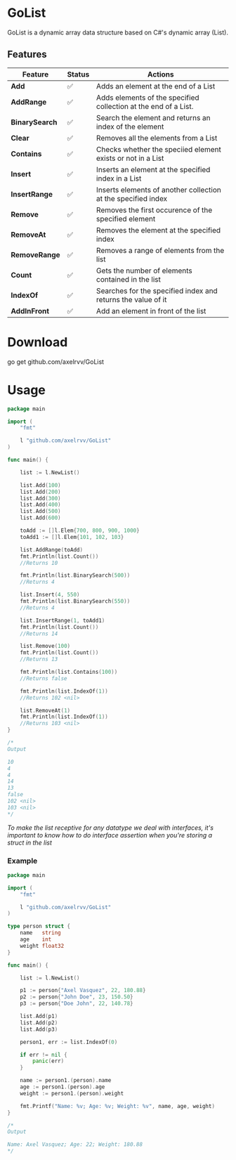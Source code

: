 # GoList

GoList is a dynamic array data structure based on C#'s dynamic array (List).

## Features
| Feature | Status | Actions |
| ----------------- | -------------- | ----------------- |
| **Add** | ✅ | Adds an element at the end of a List |
| **AddRange** | ✅ | Adds elements of the specified collection at the end of a List. |
| **BinarySearch** | ✅ | Search the element and returns an index of the element |
| **Clear**  | ✅ | Removes all the elements from a List |
| **Contains** | ✅ | Checks whether the speciied element exists or not in a List |
| **Insert** | ✅ | Inserts an element at the specified index in a List |
| **InsertRange** | ✅ | Inserts elements of another collection at the specified index |
| **Remove** | ✅ | Removes the first occurence of the specified element | 
| **RemoveAt** | ✅ | Removes the element at the specified index |
| **RemoveRange** | ✅ | Removes a range of elements from the list |
| **Count** | ✅ | Gets the number of elements contained in the list |
| **IndexOf** | ✅ | Searches for the specified index and returns the value of it |
| **AddInFront** | ✅ | Add an element in front of the list |

# Download

go get github.com/axelrvv/GoList

# Usage 

```Go
package main

import (
	"fmt"

	l "github.com/axelrvv/GoList"
)

func main() {

	list := l.NewList()

	list.Add(100)
	list.Add(200)
	list.Add(300)
	list.Add(400)
	list.Add(500)
	list.Add(600)

	toAdd := []l.Elem{700, 800, 900, 1000}
	toAdd1 := []l.Elem{101, 102, 103}

	list.AddRange(toAdd)
	fmt.Println(list.Count())
	//Returns 10

	fmt.Println(list.BinarySearch(500))
	//Returns 4

	list.Insert(4, 550)
	fmt.Println(list.BinarySearch(550))
	//Returns 4

	list.InsertRange(1, toAdd1)
	fmt.Println(list.Count())
	//Returns 14

	list.Remove(100)
	fmt.Println(list.Count())
	//Returns 13

	fmt.Println(list.Contains(100))
	//Returns false

	fmt.Println(list.IndexOf(1))
	//Returns 102 <nil>

	list.RemoveAt(1)
	fmt.Println(list.IndexOf(1))
	//Returns 103 <nil>
}

/*
Output

10
4
4
14
13
false
102 <nil>
103 <nil>
*/
```

*To make the list receptive for any datatype we deal with interfaces, it's important to know how to do interface assertion when you're storing a struct in the list*

### Example

```Go
package main

import (
	"fmt"

	l "github.com/axelrvv/GoList"
)

type person struct {
	name   string
	age    int
	weight float32
}

func main() {

	list := l.NewList()

	p1 := person{"Axel Vasquez", 22, 180.88}
	p2 := person{"John Doe", 23, 150.50}
	p3 := person{"Doe John", 22, 140.78}

	list.Add(p1)
	list.Add(p2)
	list.Add(p3)

	person1, err := list.IndexOf(0)

	if err != nil {
		panic(err)
	}

	name := person1.(person).name
	age := person1.(person).age
	weight := person1.(person).weight

	fmt.Printf("Name: %v; Age: %v; Weight: %v", name, age, weight)
}

/*
Output

Name: Axel Vasquez; Age: 22; Weight: 180.88
*/
```